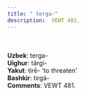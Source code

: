 ```yaml
---
title: " terga-"
description:  VEWT 481.
---
```

<p data-pagefind-weight="0.5">
<strong></strong><br><br>
<strong>Uzbek</strong>:  terga-<br>
<strong>Uighur</strong>:  tärgi-<br>
<strong>Yakut</strong>:  tirē- 'to threaten'<br>
<strong>Bashkir</strong>:  tirgä-<br>
<strong>Comments</strong>:  VEWT 481.<br>

</p>
